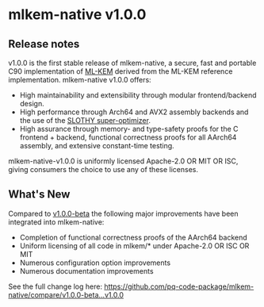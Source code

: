 [//]: # (SPDX-License-Identifier: CC-BY-4.0)
mlkem-native v1.0.0
==================

Release notes
-------------

v1.0.0 is the first stable release of mlkem-native, a secure, fast and portable C90 implementation of [ML-KEM](https://csrc.nist.gov/pubs/fips/202/final) derived from the ML-KEM reference implementation. mlkem-native v1.0.0 offers:
* High maintainability and extensibility through modular frontend/backend design.
* High performance through Arch64 and AVX2 assembly backends and the use of the [SLOTHY super-optimizer](https://github.com/slothy-optimizer/slothy).
* High assurance through memory- and type-safety proofs for the C frontend + backend, functional correctness proofs for all AArch64 assembly, and extensive constant-time testing.

mlkem-native-v1.0.0 is uniformly licensed Apache-2.0 OR MIT OR ISC, giving consumers the choice to use any of these licenses.

What's New
----------

Compared to [v1.0.0-beta](https://github.com/pq-code-package/mlkem-native/releases/tag/v1.0.0-beta) the following
major improvements have been integrated into mlkem-native:

- Completion of functional correctness proofs of the AArch64 backend
- Uniform licensing of all code in mlkem/* under Apache-2.0 OR ISC OR MIT
- Numerous configuration option improvements
- Numerous documentation improvements

See the full change log here: https://github.com/pq-code-package/mlkem-native/compare/v1.0.0-beta...v1.0.0
